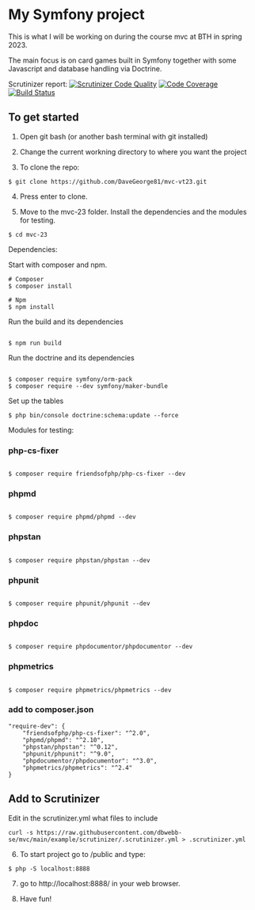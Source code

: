 My Symfony project
=======================

This is what I will be working on during the course mvc at BTH in spring 2023.

The main focus is on card games built in Symfony together with some Javascript and database handling via Doctrine.

Scrutinizer report:
[![Scrutinizer Code Quality](https://scrutinizer-ci.com/g/DaveGeorge81/mvc-vt23/badges/quality-score.png?b=main)](https://scrutinizer-ci.com/g/DaveGeorge81/mvc-vt23/?branch=main)
[![Code Coverage](https://scrutinizer-ci.com/g/DaveGeorge81/mvc-vt23/badges/coverage.png?b=main)](https://scrutinizer-ci.com/g/DaveGeorge81/mvc-vt23/?branch=main)
[![Build Status](https://scrutinizer-ci.com/g/DaveGeorge81/mvc-vt23/badges/build.png?b=main)](https://scrutinizer-ci.com/g/DaveGeorge81/mvc-vt23/build-status/main)

To get started
---------------

1. Open git bash (or another bash terminal with git installed)

2. Change the current workning directory to where you want the project

3. To clone the repo:

```
$ git clone https://github.com/DaveGeorge81/mvc-vt23.git
```

4. Press enter to clone.

5. Move to the mvc-23 folder. Install the dependencies and the modules for testing.

```
$ cd mvc-23
```

Dependencies:

Start with composer and npm.

```
# Composer
$ composer install
```

```
# Npm
$ npm install
```

Run the build and its dependencies

```

$ npm run build

```

Run the doctrine and its dependencies

```

$ composer require symfony/orm-pack
$ composer require --dev symfony/maker-bundle

```

Set up the tables

```
$ php bin/console doctrine:schema:update --force

```
Modules for testing:

### php-cs-fixer

```

$ composer require friendsofphp/php-cs-fixer --dev

```

### phpmd

```

$ composer require phpmd/phpmd --dev

```

### phpstan

```

$ composer require phpstan/phpstan --dev

```

### phpunit

```

$ composer require phpunit/phpunit --dev

```

### phpdoc

```

$ composer require phpdocumentor/phpdocumentor --dev

```

### phpmetrics

```

$ composer require phpmetrics/phpmetrics --dev

```

### add to composer.json

```
"require-dev": {
    "friendsofphp/php-cs-fixer": "^2.0",
    "phpmd/phpmd": "^2.10",
    "phpstan/phpstan": "^0.12",
    "phpunit/phpunit": "^9.0",
    "phpdocumentor/phpdocumentor": "^3.0",
    "phpmetrics/phpmetrics": "^2.4"
}

```

## Add to Scrutinizer

Edit in the scrutinizer.yml what files to include

```
curl -s https://raw.githubusercontent.com/dbwebb-se/mvc/main/example/scrutinizer/.scrutinizer.yml > .scrutinizer.yml
```

6. To start project go to /public and type:

```
$ php -S localhost:8888
```

7. go to http://localhost:8888/ in your web browser.

8. Have fun!
